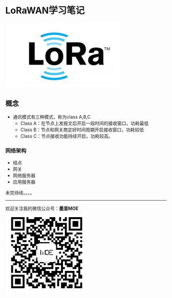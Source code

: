 # LoRaWAN学习笔记
![](../Pic/LoRa/LoRa_logo.jpg)    

## 概念
- 通讯模式有三种模式，称为class A,B,C
    - Class A：在节点上发报文后开启一段时间的接收窗口，功耗最低
    - Class B：节点和网关商定好时间周期开启接收窗口，功耗较低
    - Class C：节点接收功能持续开启，功耗较高。

### 网络架构
- 结点
- 网关
- 网络服务器
- 应用服务器

未完待续。。。。

---

欢迎关注我的微信公众号：**墨意MOE**    
![](../Pic/Misc/qrcode_for_gh_a64f54357afb_258.jpg)
